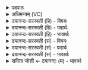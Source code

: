 <details><summary>पदपाठः</summary>

दृते॑। दृꣳह॑। मा। ज्योक्। ते॒। सं॒दृशीति॑ स॒म्ऽदृशि॑। जी॒व्या॒स॒म्। ज्योक्। ते॒। संदृशीति॑ स॒म्ऽदृशि॑। जी॒व्या॒स॒म्। १९।
</details>

<details><summary>अधिमन्त्रम् (VC)</summary>

- ईश्वरो देवता
- दध्यङ्ङाथर्वण ऋषिः
- पादनिचृद्गायत्री
- षड्जः
</details>

<details><summary>दयानन्द-सरस्वती (हि) - विषयः</summary>

फिर मनुष्य क्या करें इस विषय को अगले मन्त्र में कहा है ॥
</details>

<details><summary>दयानन्द-सरस्वती (हि) - पदार्थः</summary>

पदार्थान्वयभाषाः -  हे (दृते) समग्र मोह के आवरण का नाश करनेहारे उपदेशक विद्वन् वा परमेश्वर ! जिसमें (ते) आपके (संदृशि) सम्यक् देखने वा ज्ञान में (ज्योक्) निरन्तर (जीव्यासम्) जीवें (ते) आपके (संदृशि) समान दृष्टि विषय में (ज्योक्) निरन्तर (जीव्यासम्) जीवन व्यतीत करें, उस जीवन विषय में (मा) मुझको (दृंह) दृढ़ कीजिये ॥१९ ॥
</details>

<details><summary>दयानन्द-सरस्वती (हि) - भावार्थः</summary>

भावार्थभाषाः -  मनुष्यों को योग्य है कि ईश्वर की आज्ञा पालने और युक्त आहार-विहार से सौ वर्ष तक जीवन का उपाय करें ॥१९ ॥
</details>

<details><summary>दयानन्द-सरस्वती (सं) - विषयः</summary>

पुनर्मनुष्याः किं कुर्युरित्याह ॥
</details>

<details><summary>दयानन्द-सरस्वती (सं) - पदार्थः</summary>

पदार्थान्वयभाषाः -  हे दृते ! येनाऽहन्ते संदृशि ज्योक् जीव्यासं ते संदृशि ज्योग्जीव्यासं तत्र मा दृंह ॥१९ ॥
</details>

<details><summary>दयानन्द-सरस्वती (सं) - भावार्थः</summary>

भावार्थभाषाः -  मनुष्यैरीश्वराज्ञापालनेन युक्ताहारविहारैश्च शतं वर्षाणि जीवनीयम् ॥१९ ॥
</details>

<details><summary>सविता जोशी ← दयानन्दः (म) - भावार्थः</summary>

भावार्थभाषाः -  माणसांनी ईश्वराची आज्ञा पाळून युक्त आहार-विहार करून शंभर वर्षांपर्यंत जगण्याचे उपाय योजावेत.
</details>
